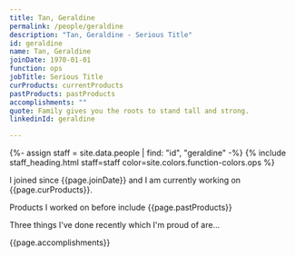 ```yaml
---
title: Tan, Geraldine
permalink: /people/geraldine
description: "Tan, Geraldine - Serious Title"
id: geraldine
name: Tan, Geraldine
joinDate: 1970-01-01
function: ops
jobTitle: Serious Title
curProducts: currentProducts
pastProducts: pastProducts
accomplishments: ""
quote: Family gives you the roots to stand tall and strong.
linkedinId: geraldine

---
```


{%- assign staff = site.data.people | find: "id", "geraldine" -%}
{% include staff_heading.html staff=staff color=site.colors.function-colors.ops %}

<p>I joined since {{page.joinDate}} and I am currently working on {{page.curProducts}}.</p>

<p>Products I worked on before include {{page.pastProducts}}</p>

<p>Three things I've done recently which I'm proud of are...</p>
{{page.accomplishments}}
